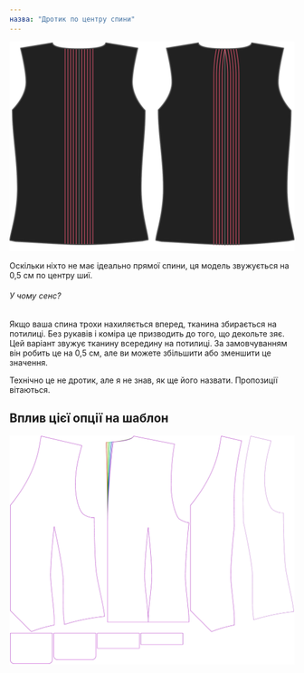 ```yaml
---
назва: "Дротик по центру спини"
---
```


![Дротик для центрального захисника](centerbackdart.svg)

Оскільки ніхто не має ідеально прямої спини, ця модель звужується на 0,5 см по центру шиї.

<Note>

###### У чому сенс?

Якщо ваша спина трохи нахиляється вперед, тканина збирається на потилиці. Без рукавів і коміра це призводить до того, що декольте зяє.
Цей варіант звужує тканину всередину на потилиці. За замовчуванням він робить це на 0,5 см, але ви можете збільшити або зменшити це значення.

Технічно це не дротик, але я не знав, як ще його назвати. Пропозиції вітаються.

</Note>

## Вплив цієї опції на шаблон

![На цьому зображенні показано вплив цієї опції шляхом накладання декількох варіантів, які мають різне значення для цієї опції](wahid_centerbackdart_sample.svg "Вплив цієї опції на шаблон")

